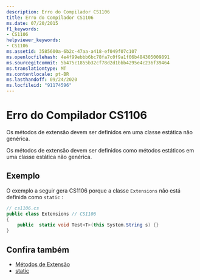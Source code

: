 ```yaml
---
description: Erro do Compilador CS1106
title: Erro do Compilador CS1106
ms.date: 07/20/2015
f1_keywords:
- CS1106
helpviewer_keywords:
- CS1106
ms.assetid: 3585600a-6b2c-47aa-a418-ef049f07c107
ms.openlocfilehash: 4e4f99ebbb6bc78fa7c0f9a1f06b484305009891
ms.sourcegitcommit: 5b475c1855b32cf78d2d1bbb4295e4c236f39464
ms.translationtype: MT
ms.contentlocale: pt-BR
ms.lasthandoff: 09/24/2020
ms.locfileid: "91174596"
---
```

# <a name="compiler-error-cs1106"></a>Erro do Compilador CS1106

Os métodos de extensão devem ser definidos em uma classe estática não genérica.  
  
 Os métodos de extensão devem ser definidos como métodos estáticos em uma classe estática não genérica.  
  
## <a name="example"></a>Exemplo  

 O exemplo a seguir gera CS1106 porque a classe `Extensions` não está definida como `static` :  
  
```csharp  
// cs1106.cs  
public class Extensions // CS1106  
{  
    public  static void Test<T>(this System.String s) {}  
}  
```  
  
## <a name="see-also"></a>Confira também

- [Métodos de Extensão](../programming-guide/classes-and-structs/extension-methods.md)
- [static](../language-reference/keywords/static.md)
